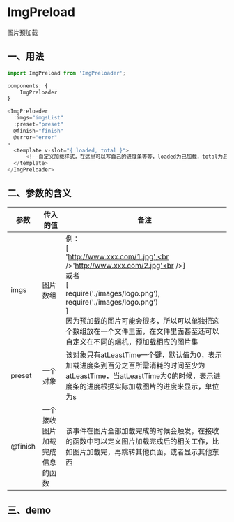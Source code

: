 # ImgPreload

图片预加载

## 一、用法

```javascript
import ImgPreload from 'ImgPreloader';

components: {
	ImgPreloader
}

<ImgPreloader
  :imgs="imgsList"
  :preset="preset"
  @finish="finish"
  @error="error"
>
  <template v-slot="{ loaded, total }">
      <!--自定义加载样式，在这里可以写自己的进度条等等，loaded为已加载，total为总的加载数-->
  </template>
</ImgPreloader>
```

## 二、参数的含义

| 参数    | 传入的值                       | 备注                                                         |
| ------- | ------------------------------ | ------------------------------------------------------------ |
| imgs    | 图片数组                       | 例：<br />[<br />'http://www.xxx.com/1.jpg',<br />'http://www.xxx.com/2.jpg'<br />]<br />或者<br />[<br />require('./images/logo.png'),<br />require('./images/logo.png')<br />]<br />因为预加载的图片可能会很多，所以可以单独把这个数组放在一个文件里面，在文件里面甚至还可以自定义在不同的端机，预加载相应的图片集 |
| preset  | 一个对象                       | 该对象只有atLeastTime一个键，默认值为0，表示加载进度条到百分之百所需消耗的时间至少为atLeastTime，当atLeastTime为0的时候，表示进度条的进度根据实际加载图片的进度来显示，单位为s |
| @finish | 一个接收图片加载完成信息的函数 | 该事件在图片全部加载完成的时候会触发，在接收的函数中可以定义图片加载完成后的相关工作，比如图片加载完，再跳转其他页面，或者显示其他东西 |

## 三、demo